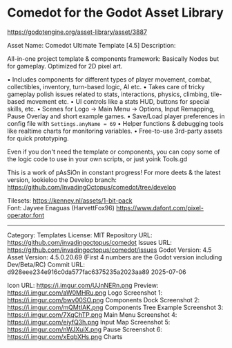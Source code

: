 # Comedot for the Godot Asset Library

https://godotengine.org/asset-library/asset/3887

Asset Name: Comedot Ultimate Template [4.5]
Description:

All-in-one project template & components framework: Basically Nodes but for gameplay. Optimized for 2D pixel art.

• Includes components for different types of player movement, combat, collectibles, inventory, turn-based logic, AI etc.
• Takes care of tricky gameplay polish issues related to stats, interactions, physics, climbing, tile-based movement etc.
• UI controls like a stats HUD, buttons for special skills, etc.
• Scenes for Logo → Main Menu → Options, Input Remapping, Pause Overlay and short example games.
• Save/Load player preferences in config file with `Settings.anyName = 69`
• Helper functions & debugging tools like realtime charts for monitoring variables.
• Free-to-use 3rd-party assets for quick prototyping.

Even if you don't need the template or components, you can copy some of the logic code to use in your own scripts, or just yoink Tools.gd

This is a work of pAsSiOn in constant progress! For more deets & the latest version, lookieloo the Develop branch: https://github.com/InvadingOctopus/comedot/tree/develop

Tilesets: https://kenney.nl/assets/1-bit-pack  
Font: Jayvee Enaguas (HarvettFox96) https://www.dafont.com/pixel-operator.font

----

Category:		Templates
License:		MIT
Repository URL:	https://github.com/invadingoctopus/comedot
Issues URL:		https://github.com/invadingoctopus/comedot/issues
Godot Version:	4.5
Asset Version:	4.5.0.20.69 (First 4 numbers are the Godot version including Dev/Beta/RC)
Commit URL:		d928eee234e916c0da577fac6375235a2023aa89 2025-07-06

Icon URL:		https://i.imgur.com/UJnNERn.png
Preview:  		https://i.imgur.com/aW0MHRu.png Logo
Screenshot 1:	https://i.imgur.com/bwv00SO.png Components Dock
Screenshot 2:	https://i.imgur.com/mQMtIAK.png Components Tree Example
Screenshot 3:	https://i.imgur.com/7XqChTP.png Main Menu
Screenshot 4:	https://i.imgur.com/eiyfQ3h.png Input Map
Screenshot 5:	https://i.imgur.com/nWJXuiX.png Pause
Screenshot 6:	https://i.imgur.com/xEqbXHs.png Charts
